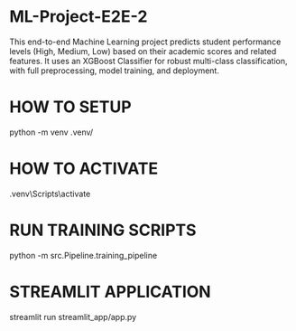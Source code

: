 # ML-Project-E2E-2

This end-to-end Machine Learning project predicts student performance levels (High, Medium, Low) based on their academic scores and related features. It uses an XGBoost Classifier for robust multi-class classification, with full preprocessing, model training, and deployment.

# HOW TO SETUP
python -m venv .venv/

# HOW TO ACTIVATE
.venv\Scripts\activate

# RUN TRAINING SCRIPTS
python -m src.Pipeline.training_pipeline

# STREAMLIT APPLICATION
streamlit run streamlit_app/app.py

